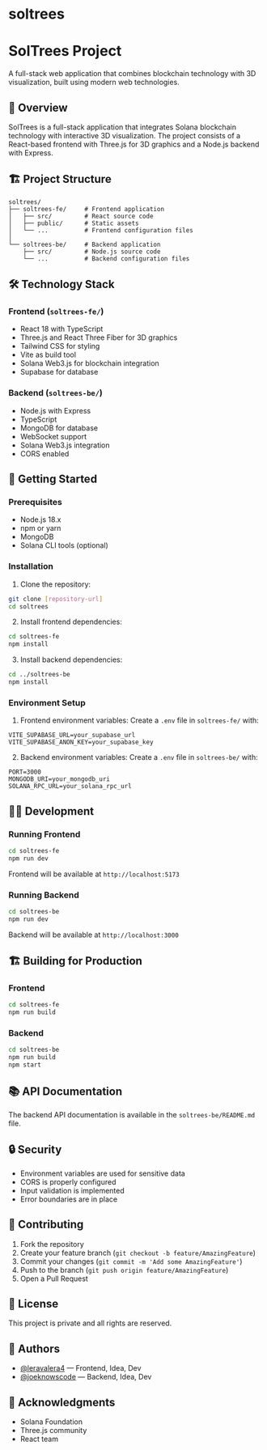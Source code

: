 # soltrees

# SolTrees Project

A full-stack web application that combines blockchain technology with 3D visualization, built using modern web technologies.

## 🌳 Overview

SolTrees is a full-stack application that integrates Solana blockchain technology with interactive 3D visualization. The project consists of a React-based frontend with Three.js for 3D graphics and a Node.js backend with Express.

## 🏗️ Project Structure

```
soltrees/
├── soltrees-fe/     # Frontend application
│   ├── src/         # React source code
│   ├── public/      # Static assets
│   └── ...          # Frontend configuration files
│
└── soltrees-be/     # Backend application
    ├── src/         # Node.js source code
    └── ...          # Backend configuration files
```

## 🛠️ Technology Stack

### Frontend (`soltrees-fe/`)
- React 18 with TypeScript
- Three.js and React Three Fiber for 3D graphics
- Tailwind CSS for styling
- Vite as build tool
- Solana Web3.js for blockchain integration
- Supabase for database

### Backend (`soltrees-be/`)
- Node.js with Express
- TypeScript
- MongoDB for database
- WebSocket support
- Solana Web3.js integration
- CORS enabled

## 🚀 Getting Started

### Prerequisites
- Node.js 18.x
- npm or yarn
- MongoDB
- Solana CLI tools (optional)

### Installation

1. Clone the repository:
```bash
git clone [repository-url]
cd soltrees
```

2. Install frontend dependencies:
```bash
cd soltrees-fe
npm install
```

3. Install backend dependencies:
```bash
cd ../soltrees-be
npm install
```

### Environment Setup

1. Frontend environment variables:
Create a `.env` file in `soltrees-fe/` with:
```
VITE_SUPABASE_URL=your_supabase_url
VITE_SUPABASE_ANON_KEY=your_supabase_key
```

2. Backend environment variables:
Create a `.env` file in `soltrees-be/` with:
```
PORT=3000
MONGODB_URI=your_mongodb_uri
SOLANA_RPC_URL=your_solana_rpc_url
```

## 🏃‍♂️ Development

### Running Frontend
```bash
cd soltrees-fe
npm run dev
```
Frontend will be available at `http://localhost:5173`

### Running Backend
```bash
cd soltrees-be
npm run dev
```
Backend will be available at `http://localhost:3000`

## 🏗️ Building for Production

### Frontend
```bash
cd soltrees-fe
npm run build
```

### Backend
```bash
cd soltrees-be
npm run build
npm start
```

## 📚 API Documentation

The backend API documentation is available in the `soltrees-be/README.md` file.

## 🔒 Security

- Environment variables are used for sensitive data
- CORS is properly configured
- Input validation is implemented
- Error boundaries are in place

## 🤝 Contributing

1. Fork the repository
2. Create your feature branch (`git checkout -b feature/AmazingFeature`)
3. Commit your changes (`git commit -m 'Add some AmazingFeature'`)
4. Push to the branch (`git push origin feature/AmazingFeature`)
5. Open a Pull Request

## 📝 License

This project is private and all rights are reserved.

## 👥 Authors

- [@leravalera4](https://github.com/leravalera4) — Frontend, Idea, Dev
- [@joeknowscode](https://github.com/joeknowscode) — Backend, Idea, Dev

## 🙏 Acknowledgments

- Solana Foundation
- Three.js community
- React team
